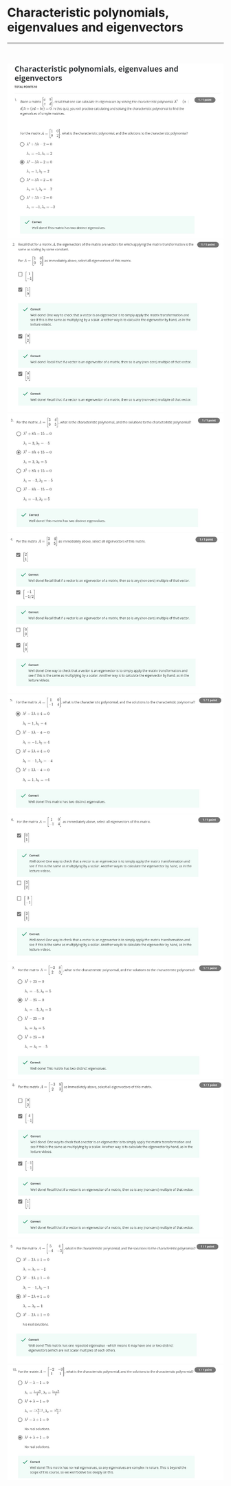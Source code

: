 # Characteristic polynomials, eigenvalues and eigenvectors
---
<br><br>
<img src = '../Images/Qz2_im1.jpg'>
<img src = '../Images/Qz2_im2.jpg'>
<img src = '../Images/Qz2_im3.jpg'>
<img src = '../Images/Qz2_im4.jpg'>
<img src = '../Images/Qz2_im5.jpg'>
<img src = '../Images/Qz2_im6.jpg'>
<img src = '../Images/Qz2_im7.jpg'>
<img src = '../Images/Qz2_im8.jpg'>
<img src = '../Images/Qz2_im9.jpg'>
<img src = '../Images/Qz2_im10.jpg'>
<br><br>
